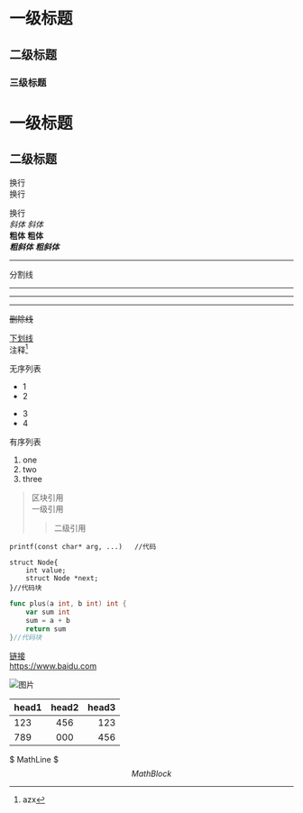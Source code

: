 # 一级标题
## 二级标题
### 三级标题


一级标题
===
二级标题
---
换行  
换行

换行  
*斜体*
_斜体_  
**粗体**
__粗体__  
***粗斜体***
___粗斜体___  
***  
分割线  
* * *  
---  
--------------  
~~删除线~~

<u>下划线</u>  
注释[^A]  
[^A]:azx

无序列表
* 1
* 2
- 3
- 4

有序列表
1. one
2. two
3. three

> 区块引用  
> 一级引用  
>> 二级引用

`printf(const char* arg, ...)   //代码`  
    
    struct Node{
        int value;
        struct Node *next;
    }//代码块

```Go
func plus(a int, b int) int {
    var sum int
    sum = a + b
    return sum
}//代码块
```

[链接](https://www.baidu.com)  
<https://www.baidu.com>

![图片](http://static.runoob.com/images/runoob-logo.png "title")

| head1 | head2 | head3 |
| :---  | :---: |  ---: |
|  123  |  456  |  123  |
|  789  |  000  |  456  |

$ MathLine $  
$$ MathBlock $$




